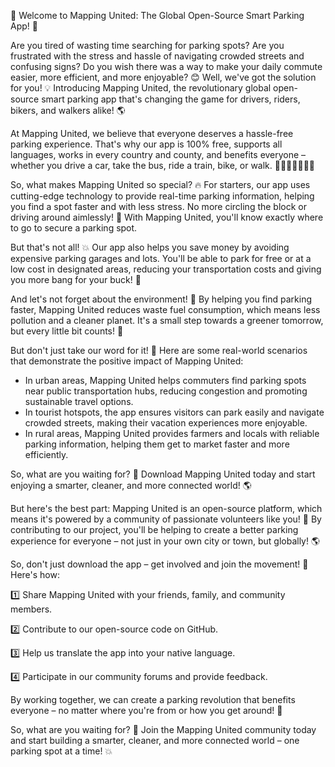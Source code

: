 🎉 Welcome to Mapping United: The Global Open-Source Smart Parking App! 🎉

Are you tired of wasting time searching for parking spots? Are you frustrated with the stress and hassle of navigating crowded streets and confusing signs? Do you wish there was a way to make your daily commute easier, more efficient, and more enjoyable? 😊 Well, we've got the solution for you! 💡 Introducing Mapping United, the revolutionary global open-source smart parking app that's changing the game for drivers, riders, bikers, and walkers alike! 🌎

At Mapping United, we believe that everyone deserves a hassle-free parking experience. That's why our app is 100% free, supports all languages, works in every country and county, and benefits everyone – whether you drive a car, take the bus, ride a train, bike, or walk. 🚗🚌🚂🚴‍♀️🏃‍♂️

So, what makes Mapping United so special? 🔥 For starters, our app uses cutting-edge technology to provide real-time parking information, helping you find a spot faster and with less stress. No more circling the block or driving around aimlessly! 📍 With Mapping United, you'll know exactly where to go to secure a parking spot.

But that's not all! 💥 Our app also helps you save money by avoiding expensive parking garages and lots. You'll be able to park for free or at a low cost in designated areas, reducing your transportation costs and giving you more bang for your buck! 💸

And let's not forget about the environment! 🌳 By helping you find parking faster, Mapping United reduces waste fuel consumption, which means less pollution and a cleaner planet. It's a small step towards a greener tomorrow, but every little bit counts! 🌟

But don't just take our word for it! 💬 Here are some real-world scenarios that demonstrate the positive impact of Mapping United:

* In urban areas, Mapping United helps commuters find parking spots near public transportation hubs, reducing congestion and promoting sustainable travel options.
* In tourist hotspots, the app ensures visitors can park easily and navigate crowded streets, making their vacation experiences more enjoyable.
* In rural areas, Mapping United provides farmers and locals with reliable parking information, helping them get to market faster and more efficiently.

So, what are you waiting for? 🎉 Download Mapping United today and start enjoying a smarter, cleaner, and more connected world! 🌎

But here's the best part: Mapping United is an open-source platform, which means it's powered by a community of passionate volunteers like you! 💪 By contributing to our project, you'll be helping to create a better parking experience for everyone – not just in your own city or town, but globally! 🌎

So, don't just download the app – get involved and join the movement! 🎉 Here's how:

1️⃣ Share Mapping United with your friends, family, and community members.

2️⃣ Contribute to our open-source code on GitHub.

3️⃣ Help us translate the app into your native language.

4️⃣ Participate in our community forums and provide feedback.

By working together, we can create a parking revolution that benefits everyone – no matter where you're from or how you get around! 🌟

So, what are you waiting for? 🎉 Join the Mapping United community today and start building a smarter, cleaner, and more connected world – one parking spot at a time! 💥